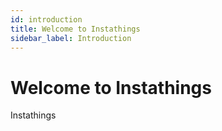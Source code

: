 ```yaml
---
id: introduction
title: Welcome to Instathings
sidebar_label: Introduction
---
```


# Welcome to Instathings

Instathings 
